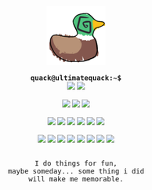 <div align="center">
<p align="center">
  <img src="https://github.com/PatoFlamejanteTV/PatoFlamejanteTV/blob/main/res/pato.png">
</p>
  <div align="center">
    <samp>
      <b>
        quack@ultimatequack:~$
      </b>
    </samp>
    <br>
    <img src="https://pride-badges.pony.workers.dev/static/v1?label=Pan&labelColor=%23555&stripeWidth=8&stripeColors=FF218C%2CFFD800%2C21B1FF">
    <img src="https://pride-badges.pony.workers.dev/static/v1?label=Demib&labelColor=%23555&stripeWidth=5&stripeColors=7F7F7F%2CC4C4C4%2C9DD7EA%2CFFFFFF%2C9DD7EA%2CC4C4C4%2C7F7F7F">
    <br><br>
    <img src="https://img.shields.io/badge/Windows%2010-%230079d5.svg?style=for-the-badge&logo=Windows%2010&logoColor=white">
    <img src="https://img.shields.io/badge/Android-3DDC84?style=for-the-badge&logo=android&logoColor=white">
    <img src="https://img.shields.io/badge/Linux-FCC624?style=for-the-badge&logo=linux&logoColor=black">
    <br><br>
    <img src="https://img.shields.io/badge/c%23-%23239120.svg?style=for-the-badge&logo=csharp&logoColor=white">
    <img src="https://img.shields.io/badge/lua-%232C2D72.svg?style=for-the-badge&logo=lua&logoColor=white">
    <img src="https://img.shields.io/badge/luau-%232C2D72.svg?style=for-the-badge&logo=lua&logoColor=white">
    <img src="https://img.shields.io/badge/bash_script-%23121011.svg?style=for-the-badge&logo=gnu-bash&logoColor=white">
    <img src="https://img.shields.io/badge/node.js-6DA55F?style=for-the-badge&logo=node.js&logoColor=white">
    <img src="https://img.shields.io/badge/Google%20Colab-%23F9A825.svg?style=for-the-badge&logo=googlecolab&logoColor=white">
    <br><br>
    <img src="https://img.shields.io/badge/Notepad++-90E59A.svg?style=for-the-badge&logo=notepad%2b%2b&logoColor=black">
    <img src="https://img.shields.io/badge/Visual%20Studio-5C2D91.svg?style=for-the-badge&logo=visual-studio&logoColor=white">
    <img src="https://img.shields.io/badge/Visual%20Studio%20Code-0078d7.svg?style=for-the-badge&logo=visual-studio-code&logoColor=white">
    <img src="https://img.shields.io/badge/Codesandbox-040404?style=for-the-badge&logo=codesandbox&logoColor=DBDBDB">
    <img src="https://img.shields.io/badge/ROBLOX Studio-4285F4?style=for-the-badge&logo=rstudio&logoColor=white">
    <img src="https://img.shields.io/badge/Audacity-0000CC?style=for-the-badge&logo=audacity&logoColor=white">
    <img src="https://img.shields.io/badge/Rider-000000.svg?style=for-the-badge&logo=Rider&logoColor=white&color=black&labelColor=crimson">
    <img src="https://img.shields.io/badge/Obsidian-%23483699.svg?style=for-the-badge&logo=obsidian&logoColor=white">
    <br><br>
  </div>
    <pre>
I do things for fun,
maybe someday... some thing i did
will make me memorable.
    </pre>
  </div>
  <br>
